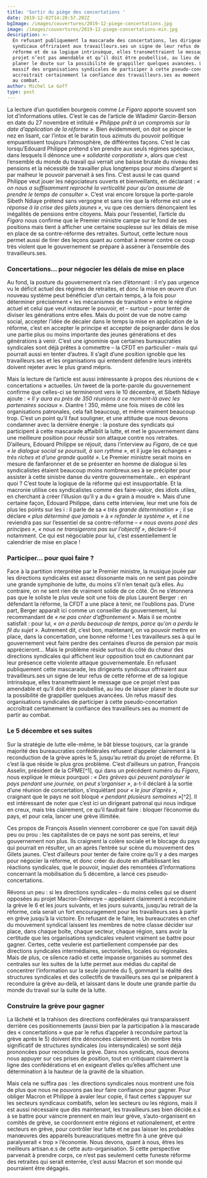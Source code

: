 ```yaml
---
title: 'Sortir du piège des concertations '
date: 2019-12-02T14:20:57.202Z
bgImage: /images/couvertures/2019-12-piege-concertations.jpg
image: /images/couvertures/2019-12-piege-concertations-min.jpg
description: >-
  En refusant publiquement la mascarade des concertations, les dirigeants
  syndicaux offriraient aux travailleurs.ses un signe de leur refus de cette
  réforme et de sa logique intrinsèque, elles transmettraient le message que ce
  projet n’est pas amendable et qu’il doit être poubellisé, au lieu de laisser
  planer le doute sur la possibilité de grappiller quelques avancées. Un refus
  massif des organisations syndicales de participer à cette pseudo-concertation
  accroitrait certainement la confiance des travailleurs.ses au moment de partir
  au combat. 
author: Michel Le Goff
type: post
---
```

La lecture d’un quotidien bourgeois comme _Le Figaro_ apporte souvent son lot d’informations utiles. C’est le cas de l’article de Wladimir Garcin-Berson en date du 27 novembre et intitulé _« Philippe prêt à un compromis sur la date d’application de la réforme »_. Bien évidemment, on doit se pincer le nez en lisant, car l’intox et le baratin tous azimuts du pouvoir politique empuantissent toujours l’atmosphère, de différentes façons. C’est le cas lorsqu’Edouard Philippe prétend s’en prendre aux seuls régimes spéciaux, dans lesquels il dénonce une _« solidarité corporatiste »_, alors que c’est l’ensemble du monde du travail qui verrait une baisse brutale du niveau des pensions et la nécessité de travailler plus longtemps pour moins d’argent si par malheur le pouvoir parvenait à ses fins. C’est aussi le cas quand Philippe veut jouer les négociateurs ouverts et bienveillants, en déclarant : _« on nous a suffisamment reproché la verticalité pour qu’on assume de prendre le temps de consulter »_. C’est vrai encore lorsque la porte-parole Sibeth Ndiaye prétend sans vergogne et sans rire que la réforme est une _« réponse à la crise des gilets jaunes »_, vu que ces derniers dénonçaient les inégalités de pensions entre citoyens. Mais pour l’essentiel, l’article du _Figaro_ nous confirme que le Premier ministre campe sur le fond de ses positions mais tient à afficher une certaine souplesse sur les délais de mise en place de sa contre-réforme des retraites. Surtout, cette lecture nous permet aussi de tirer des leçons quant au combat à mener contre ce coup très violent que le gouvernement se prépare à asséner à l’ensemble des travailleurs.ses. 

### Concertations… pour négocier les délais de mise en place

Au fond, la posture du gouvernement n’a rien d’étonnant : il n’y pas urgence vu le déficit actuel des régimes de retraites, et donc la mise en œuvre d’un nouveau système peut bénéficier d’un certain temps, à la fois pour déterminer précisément « les mécanismes de transition » entre le régime actuel et celui que veut instaurer le pouvoir, et – surtout – pour tenter de diviser les générations entre elles. Mais du point de vue de notre camp social, accepter l’idée de décaler dans le temps la mise en application de la réforme, c’est en accepter le principe et accepter de poignarder dans le dos une partie plus ou moins importante des jeunes générations et des générations à venir. C’est une ignominie que certaines bureaucraties syndicales sont déjà prêtes à commettre – la CFDT en particulier – mais qui pourrait aussi en tenter d’autres. Il s’agit d’une position ignoble que les travailleurs.ses et les organisations qui entendent défendre leurs intérêts doivent rejeter avec le plus grand mépris. 

Mais la lecture de l’article est aussi intéressante à propos des réunions de « concertations » actuelles. Un tweet de la porte-parole du gouvernement confirme que celles-ci se termineront vers le 10 décembre, et Sibeth Ndiaye ajoute : _« Il y aura eu près de 350 réunions à ce moment-là avec les partenaires sociaux »_. Diantre ! 350, même une fois mises de côté les organisations patronales, cela fait beaucoup, et même vraiment beaucoup trop. C’est un point qu’il faut souligner, et une attitude que nous devons condamner avec la dernière énergie : la posture des syndicats qui participent à cette mascarade affaiblit la lutte, et met le gouvernement dans une meilleure position pour réussir son attaque contre nos retraites. D’ailleurs, Edouard Philippe se réjouit, dans l’interview au _Figaro_, de ce que _« le dialogue social se poursuit, à son rythme »_, et il juge les échanges _« très riches et d’une grande qualité »_. Le Premier ministre serait moins en mesure de fanfaronner et de se présenter en homme de dialogue si les syndicalistes étaient beaucoup moins nombreux.ses à se précipiter pour assister à cette sinistre danse du ventre gouvernementale... en espérant quoi ? C’est toute la logique de la réforme qui est insupportable. Et la macronie utilise ces syndicalistes comme des faire-valoir, des idiots utiles, en cherchant à créer l’illusion qu’il y a du « grain à moudre ». Mais d’une certaine façon, Edouard Philippe, dans cette interview, leur met une fois de plus les points sur les i : il parle de sa _« très grande détermination »_ ; il se déclare _« plus déterminé que jamais »_ à _« refonder le système »_, et il ne reviendra pas sur l’essentiel de sa contre-réforme – _« nous avons posé des principes »_, _« nous ne transigerons pas sur l’objectif »_, déclare-t-il notamment. Ce qui est négociable pour lui, c’est essentiellement le calendrier de mise en place ! 

### Participer… pour quoi faire ?

Face à la partition interprétée par le Premier ministre, la musique jouée par les directions syndicales est assez dissonante mais on ne sent pas poindre une grande symphonie de lutte, du moins s’il n’en tenait qu’à elles. Au contraire, on ne sent rien de vraiment solide de ce côté. On ne s’étonnera pas que le soliste le plus veule soit une fois de plus Laurent Berger : en défendant la réforme, la CFDT a une place à tenir, ne l’oublions pas. D’une part, Berger apparaît ici comme un conseiller du gouvernement, lui recommandant de _« ne pas créer d’affrontement »_. Mais il se montre satisfait : pour lui, _« on a perdu beaucoup de temps, parce qu’on a perdu le fil du sujet »_. Autrement dit, c’est bon, maintenant, on va pouvoir mettre en place, dans la concertation, une bonne réforme ! Les travailleurs.ses à qui le gouvernement veut faire perdre des centaines d’euros de pension par mois apprécieront… Mais le problème réside surtout du côté du chœur des directions syndicales qui affichent leur opposition tout en cautionnant par leur présence cette violente attaque gouvernementale. En refusant publiquement cette mascarade, les dirigeants syndicaux offriraient aux travailleurs.ses un signe de leur refus de cette réforme et de sa logique intrinsèque, elles transmettraient le message que ce projet n’est pas amendable et qu’il doit être poubellisé, au lieu de laisser planer le doute sur la possibilité de grappiller quelques avancées. Un refus massif des organisations syndicales de participer à cette pseudo-concertation accroîtrait certainement la confiance des travailleurs.ses au moment de partir au combat. 

### Le 5 décembre et ses suites

Sur la stratégie de lutte elle-même, le bât blesse toujours, car la grande majorité des bureaucraties confédérales refusent d’appeler clairement à la reconduction de la grève après le 5, jusqu’au retrait du projet de réforme. Et c’est là que réside le plus gros problème. C’est d’ailleurs un patron, François Asselin, président de la CPME[^1], qui dans un précédent numéro du _Figaro_, nous explique le mieux pourquoi : _« Des grèves qui peuvent paralyser le pays pendant une journée, on peut s’organiser »_, a-t-il déclaré à la sortie d’une réunion de concertation, s’inquiétant pour _« le jour d’après »_, craignant que le pays ne soit bloqué _« pendant plusieurs semaines »_[^2]. Il est intéressant de noter que c’est ici un dirigeant patronal qui nous indique en creux, mais très clairement, ce qu’il faudrait faire : bloquer l’économie du pays, et pour cela, lancer une grève illimitée. 

Ces propos de François Asselin viennent corroborer ce que l’on savait déjà peu ou prou : les capitalistes de ce pays ne sont pas sereins, et leur gouvernement non plus. Ils craignent la colère sociale et le blocage du pays qui pourrait en résulter, un an après l’entrée sur scène du mouvement des Gilets jaunes. C’est d’ailleurs pour tenter de faire croire qu’il y a des marges pour négocier la réforme, et donc créer du doute en affaiblissant les réactions syndicales, que le pouvoir, inquiet des remontées d’informations concernant la mobilisation du 5 décembre, a lancé ces pseudo-concertations. 

Rêvons un peu : si les directions syndicales – du moins celles qui se disent opposées au projet Macron-Delevoye – appelaient clairement à reconduire la grève le 6 et les jours suivants, et les jours suivants, jusqu’au retrait de la réforme, cela serait un fort encouragement pour les travailleurs.ses à partir en grève jusqu’à la victoire. En refusant de le faire, les bureaucrates en chef du mouvement syndical laissent les membres de notre classe décider sur place, dans chaque boîte, chaque secteur, chaque région, sans avoir la certitude que les organisations syndicales veulent vraiment se battre pour gagner. Certes, cette veulerie est partiellement compensée par des directions syndicales intermédiaires, sectorielles, locales ou régionales. Mais de plus, ce silence radio et cette impasse organisés au sommet des centrales sur les suites de la lutte permet aux médias du capital de concentrer l’information sur la seule journée du 5, gommant la réalité des structures syndicales et des collectifs de travailleurs.ses qui se préparent à reconduire la grève au-delà, et laissant dans le doute une grande partie du monde du travail sur la suite de la lutte. 

### Construire la grève pour gagner

La lâcheté et la trahison des directions confédérales qui transparaissent derrière ces positionnements (aussi bien par la participation à la mascarade des « concertations » que par le refus d’appeler à reconduire partout la grève après le 5) doivent être dénoncées clairement. Un nombre très significatif de structures syndicales (ou intersyndicales) se sont déjà prononcées pour reconduire la grève. Dans nos syndicats, nous devons nous appuyer sur ces prises de position, tout en critiquant clairement la ligne des confédérations et en exigeant d’elles qu’elles affichent une détermination à la hauteur de la gravité de la situation. 

Mais cela ne suffira pas : les directions syndicales nous montrent une fois de plus que nous ne pouvons pas leur faire confiance pour gagner. Pour obliger Macron et Philippe à avaler leur copie, il faut certes s’appuyer sur les secteurs syndicaux combatifs, selon les secteurs ou les régions, mais il est aussi nécessaire que dès maintenant, les travailleurs.ses bien décidé.e.s à se battre pour vaincre prennent en main leur grève, s’auto-organisent en comités de grève, se coordonnent entre régions et nationalement, et entre secteurs en grève, pour contrôler leur lutte et ne pas laisser les probables manœuvres des appareils bureaucratiques mettre fin à une grève qui paralyserait « trop » l’économie. Nous devons, quant à nous, êtres les meilleurs artisan.e.s de cette auto-organisation. Si cette perspective parvenait à prendre corps, ce n’est pas seulement cette funeste réforme des retraites qui serait enterrée, c’est aussi Macron et son monde qui pourraient être dégagés.
